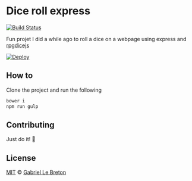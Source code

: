 # Dice roll express

[![Build Status](https://travis-ci.org/GabLeRoux/dice-roll-express.svg?branch=master)](https://travis-ci.org/GabLeRoux/dice-roll-express)

Fun projet I did a while ago to roll a dice on a webpage using express and [rpgdicejs](https://github.com/Morgul/rpgdice)

[![Deploy](https://www.herokucdn.com/deploy/button.svg)](https://heroku.com/deploy)

## How to

Clone the project and run the following

```bash
bower i
npm run gulp
```

## Contributing

Just do it! 🤘

## License

[MIT](LICENSE.md) © [Gabriel Le Breton](https://gableroux.com)

